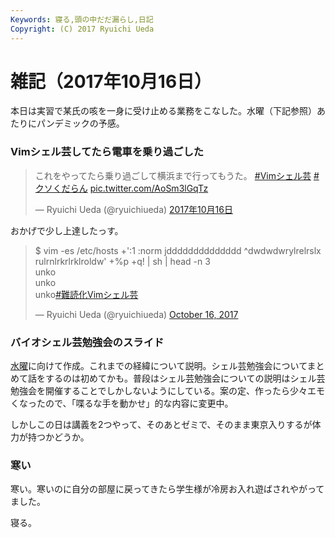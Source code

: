 ```yaml
---
Keywords: 寝る,頭の中だだ漏らし,日記
Copyright: (C) 2017 Ryuichi Ueda
---
```


# 雑記（2017年10月16日）

本日は実習で某氏の咳を一身に受け止める業務をこなした。水曜（下記参照）あたりにパンデミックの予感。

### Vimシェル芸してたら電車を乗り過ごした

<blockquote class="twitter-tweet" data-lang="ja"><p lang="ja" dir="ltr">これをやってたら乗り過ごして横浜まで行ってもうた。 <a href="https://twitter.com/hashtag/Vim%E3%82%B7%E3%82%A7%E3%83%AB%E8%8A%B8?src=hash&amp;ref_src=twsrc%5Etfw">#Vimシェル芸</a> <a href="https://twitter.com/hashtag/%E3%82%AF%E3%82%BD%E3%81%8F%E3%81%A0%E3%82%89%E3%82%93?src=hash&amp;ref_src=twsrc%5Etfw">#クソくだらん</a> <a href="https://t.co/AoSm3lGqTz">pic.twitter.com/AoSm3lGqTz</a></p>&mdash; Ryuichi Ueda (@ryuichiueda) <a href="https://twitter.com/ryuichiueda/status/919870547357552641?ref_src=twsrc%5Etfw">2017年10月16日</a></blockquote>
<script async src="//platform.twitter.com/widgets.js" charset="utf-8"></script>

おかげで少し上達したっす。

<blockquote class="twitter-tweet" data-partner="tweetdeck"><p lang="de" dir="ltr">$ vim -es /etc/hosts +&#39;:1 :norm jdddddddddddddd ^dwdwdwrylrelrslx rulrnlrkrlrklroldw&#39; +%p +q! | sh | head -n 3<br>unko<br>unko<br>unko<a href="https://twitter.com/hashtag/%E9%9B%A3%E8%AA%AD%E5%8C%96Vim%E3%82%B7%E3%82%A7%E3%83%AB%E8%8A%B8?src=hash&amp;ref_src=twsrc%5Etfw">#難読化Vimシェル芸</a></p>&mdash; Ryuichi Ueda (@ryuichiueda) <a href="https://twitter.com/ryuichiueda/status/919921996024053760?ref_src=twsrc%5Etfw">October 16, 2017</a></blockquote>


### バイオシェル芸勉強会のスライド

[水曜](https://bio-shell.connpass.com/event/66089/)に向けて作成。これまでの経緯について説明。シェル芸勉強会についてまとめて話をするのは初めてかも。普段はシェル芸勉強会についての説明はシェル芸勉強会を開催することでしかしないようにしている。案の定、作ったら少々エモくなったので、「喋るな手を動かせ」的な内容に変更中。

しかしこの日は講義を2つやって、そのあとゼミで、そのまま東京入りするが体力が持つかどうか。

### 寒い

寒い。寒いのに自分の部屋に戻ってきたら学生様が冷房お入れ遊ばされやがってました。



寝る。

